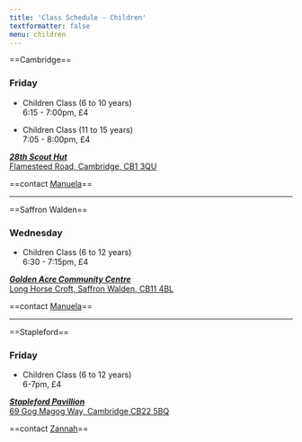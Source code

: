 ```yaml
---
title: 'Class Schedule - Children'
textformatter: false
menu: children
---
```


==Cambridge==

### Friday
* Children Class (6 to 10 years)  
6:15 - 7:00pm, £4

* Children Class (11 to 15 years)  
7:05 - 8:00pm, £4

[***28th Scout Hut***  
Flamesteed Road,
Cambridge, CB1 3QU](https://goo.gl/maps/wSZbnx9icyn)

==contact <a href="mailto:manuela.gnc@gmail.com">Manuela</a>==

---

==Saffron Walden==

### Wednesday
* Children Class (6 to 12 years)  
6:30 - 7:15pm, £4

[***Golden Acre Community Centre***  
Long Horse Croft,
Saffron Walden, CB11 4BL](https://goo.gl/maps/74EXohV3jAK2)

==contact <a href="mailto:manuela.gnc@gmail.com">Manuela</a>==

---

==Stapleford==

### Friday
* Children Class (6 to 12 years)  
6-7pm, £4

[***Stapleford Pavillion***  
69 Gog Magog Way, Cambridge CB22 5BQ](https://goo.gl/maps/Xyjnr2stctC2)

==contact <a href="mailto:enganosa.gnc@gmail.com">Zannah</a>==
